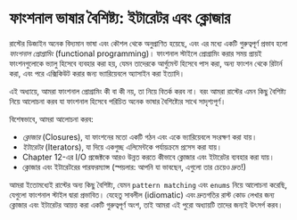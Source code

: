 # ফাংশনাল ভাষার বৈশিষ্ট্য: ইটারেটর এবং ক্লোজার

রাস্টের ডিজাইন অনেক বিদ্যমান ভাষা এবং কৌশল থেকে অনুপ্রাণিত হয়েছে, এবং এর মধ্যে একটি গুরুত্বপূর্ণ প্রভাব হলো *ফাংশনাল প্রোগ্রামিং* (functional programming)। ফাংশনাল স্টাইলে প্রোগ্রামিং করার সময় প্রায়ই ফাংশনগুলোকে ভ্যালু হিসেবে ব্যবহার করা হয়, যেমন তাদেরকে আর্গুমেন্ট হিসেবে পাস করা, অন্য ফাংশন থেকে রিটার্ন করা, এবং পরে এক্সিকিউট করার জন্য ভ্যারিয়েবলে অ্যাসাইন করা ইত্যাদি।

এই অধ্যায়ে, আমরা ফাংশনাল প্রোগ্রামিং কী বা কী নয়, তা নিয়ে বিতর্ক করব না। বরং আমরা রাস্টের এমন কিছু বৈশিষ্ট্য নিয়ে আলোচনা করব যা ফাংশনাল হিসেবে পরিচিত অনেক ভাষার বৈশিষ্ট্যের সাথে সাদৃশ্যপূর্ণ।

বিশেষভাবে, আমরা আলোচনা করব:

-   _ক্লোজার_ (Closures), যা ফাংশনের মতো একটি গঠন এবং একে ভ্যারিয়েবলে সংরক্ষণ করা যায়।
-   _ইটারেটর_ (Iterators), যা দিয়ে একগুচ্ছ এলিমেন্টকে পর্যায়ক্রমে প্রসেস করা যায়।
-   Chapter 12-এর I/O প্রজেক্টকে আরও উন্নত করতে কীভাবে ক্লোজার এবং ইটারেটর ব্যবহার করা যায়।
-   ক্লোজার এবং ইটারেটরের পারফরম্যান্স (স্পয়লার: আপনি যা ভাবছেন, এগুলো তার চেয়েও দ্রুত!)

আমরা ইতোমধ্যেই রাস্টের অন্য কিছু বৈশিষ্ট্য, যেমন `pattern matching` এবং `enums` নিয়ে আলোচনা করেছি, যেগুলো ফাংশনাল স্টাইল দ্বারা প্রভাবিত। যেহেতু সাবলীল (idiomatic) এবং দ্রুতগতির রাস্ট কোড লেখার জন্য ক্লোজার এবং ইটারেটর আয়ত্ত করা একটি গুরুত্বপূর্ণ অংশ, তাই আমরা এই পুরো অধ্যায়টি তাদের জন্যই উৎসর্গ করব।